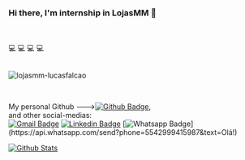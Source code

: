 ### Hi there, I'm internship in LojasMM 👋
</br> 
</br>
 💻 💻 💻 💻
</br>


</br>
<p align="left"> <img src="https://komarev.com/ghpvc/?username=lojasmm-lucasfalcao" alt="lojasmm-lucasfalcao" /> </p>
</br>


My personal Github --->[![Github Badge](https://img.shields.io/badge/-Github-000?style=flat-square&logo=Github&logoColor=white&link=https://github.com/Falcao1303)](https://github.com/Falcao1303), </br>
and other social-medias: </br> [![Gmail Badge](https://img.shields.io/badge/-Gmail-c14438?style=flat-square&logo=Gmail&logoColor=white&link=mailto:ducksdsfak@gmail.com)](mailto:ducksdsfak@gmail.com)
[![Linkedin Badge](https://img.shields.io/badge/-LinkedIn-blue?style=flat-square&logo=Linkedin&logoColor=white&link=https://www.linkedin.com/in/lucas-falcão-429858a1/)](https://www.linkedin.com/in/lucas-falcão-429858a1/)
[![Whatsapp Badge](https://img.shields.io/badge/-Whatsapp-4CA143?style=flat-square&labelColor=4CA143&logo=whatsapp&logoColor=white&link=https://api.whatsapp.com/send?phone=5542999415987&text=Olá!)](https://api.whatsapp.com/send?phone=5542999415987&text=Olá!)


[![Github Stats](https://github-readme-stats.vercel.app/api?username=lojasmm-lucasfalcao&hide=[%22issues%22,%22prs%22,%22contribs%22]&show_icons=true&theme=default)](https://github.com/lojas-mm-lucasfalcao)
